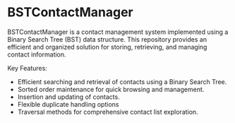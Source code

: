 # BSTContactManager
BSTContactManager is a contact management system implemented using a Binary Search Tree (BST) data structure. This repository provides an efficient and organized solution for storing, retrieving, and managing contact information.

Key Features:
- Efficient searching and retrieval of contacts using a Binary Search Tree.
- Sorted order maintenance for quick browsing and management.
- Insertion and updating of contacts.
- Flexible duplicate handling options
- Traversal methods for comprehensive contact list exploration.